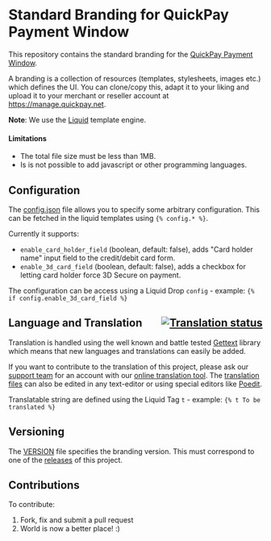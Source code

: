 # Standard Branding for QuickPay Payment Window

This repository contains the standard branding for the [QuickPay Payment Window](https://learn.quickpay.net/tech-talk/payments/form/).

A branding is a collection of resources (templates, stylesheets, images etc.) which defines the UI. You can clone/copy this, adapt it to your liking and upload it to your merchant or reseller account at https://manage.quickpay.net.

**Note**: We use the [Liquid](https://github.com/Shopify/liquid) template engine.

#### Limitations

* The total file size must be less than 1MB.
* Is is not possible to add javascript or other programming languages.

## Configuration

The [config.json](https://github.com/QuickPay/standard-branding/tree/master/config.json) file allows you to specify some arbitrary configuration. This can be fetched in the liquid templates using `{% config.* %}`.

Currently it supports:

* `enable_card_holder_field` (boolean, default: false), adds "Card holder name" input field to the credit/debit card form.
* `enable_3d_card_field` (boolean, default: false), adds a checkbox for letting card holder force 3D Secure on payment.

The configuration can be access using a Liquid Drop `config` - example: `{% if config.enable_3d_card_field %}`


## Language and Translation <a style="float: right" href="https://translate.quickpay.net/projects/quickpay/standard-branding-v2xx/"><img src="http://translate.quickpay.net/widgets/quickpay/-/shields-badge.svg" alt="Translation status" /></a>

Translation is handled using the well known and battle tested [Gettext](https://www.gnu.org/software/gettext/) library which means that new languages and translations can easily be added.

If you want to contribute to the translation of this project, please ask our [support team](mailto:support@quickpay.net) for an account with our [online translation tool](https://translate.quickpay.net/projects/quickpay/standard-branding-v2xx/). The [translation files](https://github.com/QuickPay/standard-branding/tree/2.x.x/locales) can also be edited in any text-editor or using special editors like [Poedit](https://poedit.net).

Translatable string are defined using the Liquid Tag `t` - example: `{% t To be translated %}`

## Versioning

The [VERSION](https://github.com/QuickPay/standard-branding/tree/master/VERSION) file specifies the branding version. This must correspond to one of the [releases](https://github.com/QuickPay/standard-branding/releases) of this project.

## Contributions

To contribute:

1. Fork, fix and submit a pull request
2. World is now a better place! :)
